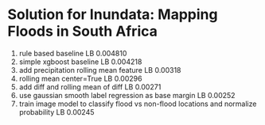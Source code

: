 # Solution for Inundata: Mapping Floods in South Africa

1. rule based baseline LB 0.004810
2. simple xgboost baseline LB 0.004218
3. add precipitation rolling mean feature LB 0.00318
4. rolling mean center=True LB 0.00296
5. add diff and rolling mean of diff LB 0.00271
6. use gaussian smooth label regression as base margin LB 0.00252
7. train image model to classify flood vs non-flood locations and normalize probability LB 0.00245
